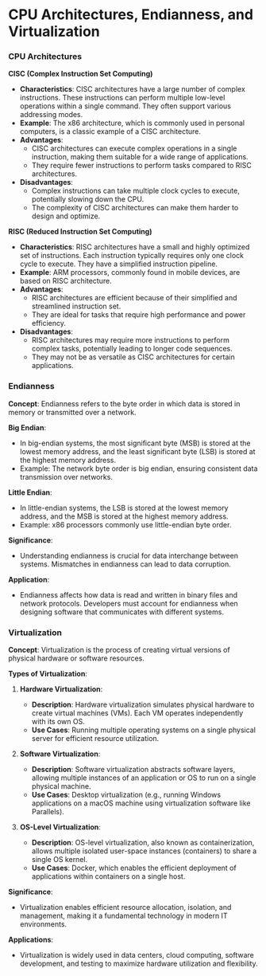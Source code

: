 # CPU Architectures, Endianness, and Virtualization

### CPU Architectures

**CISC (Complex Instruction Set Computing)**

- **Characteristics**: CISC architectures have a large number of complex instructions. These instructions can perform multiple low-level operations within a single command. They often support various addressing modes.
- **Example**: The x86 architecture, which is commonly used in personal computers, is a classic example of a CISC architecture.
- **Advantages**:
  - CISC architectures can execute complex operations in a single instruction, making them suitable for a wide range of applications.
  - They require fewer instructions to perform tasks compared to RISC architectures.
- **Disadvantages**:
  - Complex instructions can take multiple clock cycles to execute, potentially slowing down the CPU.
  - The complexity of CISC architectures can make them harder to design and optimize.

**RISC (Reduced Instruction Set Computing)**

- **Characteristics**: RISC architectures have a small and highly optimized set of instructions. Each instruction typically requires only one clock cycle to execute. They have a simplified instruction pipeline.
- **Example**: ARM processors, commonly found in mobile devices, are based on RISC architecture.
- **Advantages**:
  - RISC architectures are efficient because of their simplified and streamlined instruction set.
  - They are ideal for tasks that require high performance and power efficiency.
- **Disadvantages**:
  - RISC architectures may require more instructions to perform complex tasks, potentially leading to longer code sequences.
  - They may not be as versatile as CISC architectures for certain applications.

### Endianness

**Concept**: Endianness refers to the byte order in which data is stored in memory or transmitted over a network.

**Big Endian**:
- In big-endian systems, the most significant byte (MSB) is stored at the lowest memory address, and the least significant byte (LSB) is stored at the highest memory address.
- Example: The network byte order is big endian, ensuring consistent data transmission over networks.

**Little Endian**:
- In little-endian systems, the LSB is stored at the lowest memory address, and the MSB is stored at the highest memory address.
- Example: x86 processors commonly use little-endian byte order.

**Significance**:
- Understanding endianness is crucial for data interchange between systems. Mismatches in endianness can lead to data corruption.

**Application**:
- Endianness affects how data is read and written in binary files and network protocols. Developers must account for endianness when designing software that communicates with different systems.

### Virtualization

**Concept**: Virtualization is the process of creating virtual versions of physical hardware or software resources.

**Types of Virtualization**:

1. **Hardware Virtualization**:
   - **Description**: Hardware virtualization simulates physical hardware to create virtual machines (VMs). Each VM operates independently with its own OS.
   - **Use Cases**: Running multiple operating systems on a single physical server for efficient resource utilization.

2. **Software Virtualization**:
   - **Description**: Software virtualization abstracts software layers, allowing multiple instances of an application or OS to run on a single physical machine.
   - **Use Cases**: Desktop virtualization (e.g., running Windows applications on a macOS machine using virtualization software like Parallels).

3. **OS-Level Virtualization**:
   - **Description**: OS-level virtualization, also known as containerization, allows multiple isolated user-space instances (containers) to share a single OS kernel.
   - **Use Cases**: Docker, which enables the efficient deployment of applications within containers on a single host.

**Significance**:
- Virtualization enables efficient resource allocation, isolation, and management, making it a fundamental technology in modern IT environments.

**Applications**:
- Virtualization is widely used in data centers, cloud computing, software development, and testing to maximize hardware utilization and flexibility.

